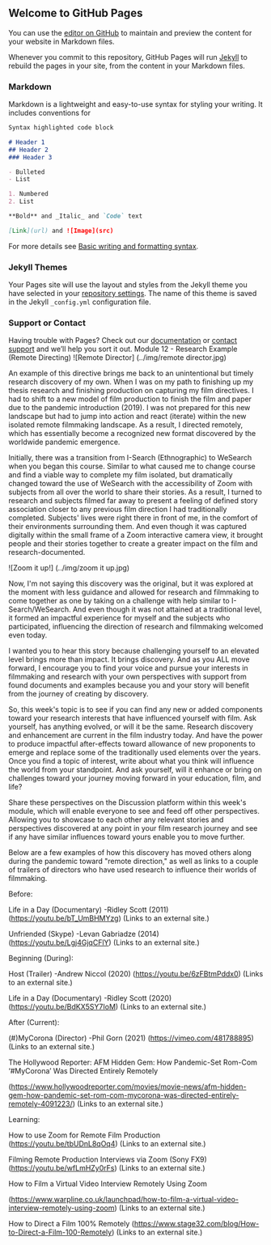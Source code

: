 ## Welcome to GitHub Pages

You can use the [editor on GitHub](https://github.com/dlb007/D-D-Projects/edit/gh-pages/index.md) to maintain and preview the content for your website in Markdown files.

Whenever you commit to this repository, GitHub Pages will run [Jekyll](https://jekyllrb.com/) to rebuild the pages in your site, from the content in your Markdown files.

### Markdown

Markdown is a lightweight and easy-to-use syntax for styling your writing. It includes conventions for

```markdown
Syntax highlighted code block

# Header 1
## Header 2
### Header 3

- Bulleted
- List

1. Numbered
2. List

**Bold** and _Italic_ and `Code` text

[Link](url) and ![Image](src)
```

For more details see [Basic writing and formatting syntax](https://docs.github.com/en/github/writing-on-github/getting-started-with-writing-and-formatting-on-github/basic-writing-and-formatting-syntax).

### Jekyll Themes

Your Pages site will use the layout and styles from the Jekyll theme you have selected in your [repository settings](https://github.com/dlb007/D-D-Projects/settings/pages). The name of this theme is saved in the Jekyll `_config.yml` configuration file.

### Support or Contact

Having trouble with Pages? Check out our [documentation](https://docs.github.com/categories/github-pages-basics/) or [contact support](https://support.github.com/contact) and we’ll help you sort it out.
Module 12 - Research Example (Remote Directing)
![Remote Director] (../img/remote director.jpg)

An example of this directive brings me back to an unintentional but timely research discovery of my own. When I was on my path to finishing up my thesis research and finishing production on capturing my film directives. I had to shift to a new model of film production to finish the film and paper due to the pandemic introduction (2019). I was not prepared for this new landscape but had to jump into action and react (iterate) within the new isolated remote filmmaking landscape. As a result, I directed remotely, which has essentially become a recognized new format discovered by the worldwide pandemic emergence.

Initially, there was a transition from I-Search (Ethnographic) to WeSearch when you began this course. Similar to what caused me to change course and find a viable way to complete my film isolated, but dramatically changed toward the use of WeSearch with the accessibility of Zoom with subjects from all over the world to share their stories. As a result, I turned to research and subjects filmed far away to present a feeling of defined story association closer to any previous film direction I had traditionally completed. Subjects' lives were right there in front of me, in the comfort of their environments surrounding them. And even though it was captured digitally within the small frame of a Zoom interactive camera view, it brought people and their stories together to create a greater impact on the film and research-documented.

![Zoom it up!] (../img/zoom it up.jpg)

Now, I'm not saying this discovery was the original, but it was explored at the moment with less guidance and allowed for research and filmmaking to come together as one by taking on a challenge with help similar to I-Search/WeSearch. And even though it was not attained at a traditional level, it formed an impactful experience for myself and the subjects who participated, influencing the direction of research and filmmaking welcomed even today.

I wanted you to hear this story because challenging yourself to an elevated level brings more than impact. It brings discovery. And as you ALL move forward, I encourage you to find your voice and pursue your interests in filmmaking and research with your own perspectives with support from found documents and examples because you and your story will benefit from the journey of creating by discovery.

So, this week's topic is to see if you can find any new or added components toward your research interests that have influenced yourself with film. Ask yourself, has anything evolved, or will it be the same. Research discovery and enhancement are current in the film industry today. And have the power to produce impactful after-effects toward allowance of new proponents to emerge and replace some of the traditionally used elements over the years. Once you find a topic of interest, write about what you think will influence the world from your standpoint. And ask yourself, will it enhance or bring on challenges toward your journey moving forward in your education, film, and life?

Share these perspectives on the Discussion platform within this week's module, which will enable everyone to see and feed off other perspectives. Allowing you to showcase to each other any relevant stories and perspectives discovered at any point in your film research journey and see if any have similar influences toward yours enable you to move further.

Below are a few examples of how this discovery has moved others along during the pandemic toward "remote direction," as well as links to a couple of trailers of directors who have used research to influence their worlds of filmmaking.

Before:

Life in a Day (Documentary) -Ridley Scott (2011) (https://youtu.be/bT_UmBHMYzg) (Links to an external site.)

Unfriended (Skype) -Levan Gabriadze (2014) (https://youtu.be/Lgj4GjqCFlY) (Links to an external site.)

Beginning (During):

Host (Trailer) -Andrew Niccol (2020) (https://youtu.be/6zFBtmPddx0) (Links to an external site.)

Life in a Day (Documentary) -Ridley Scott (2020) (https://youtu.be/BdKX5SY7IoM) (Links to an external site.)

After (Current):

(#)MyCorona (Director) -Phil Gorn (2021) (https://vimeo.com/481788895) (Links to an external site.)

The Hollywood Reporter: AFM Hidden Gem: How Pandemic-Set Rom-Com ‘#MyCorona’ Was Directed Entirely Remotely

(https://www.hollywoodreporter.com/movies/movie-news/afm-hidden-gem-how-pandemic-set-rom-com-mycorona-was-directed-entirely-remotely-4091223/) (Links to an external site.)

Learning:

How to use Zoom for Remote Film Production (https://youtu.be/tbUDnL8qOq4) (Links to an external site.)

Filming Remote Production Interviews via Zoom (Sony FX9) (https://youtu.be/wfLmHZy0rFs) (Links to an external site.)

How to Film a Virtual Video Interview Remotely Using Zoom

(https://www.warpline.co.uk/launchpad/how-to-film-a-virtual-video-interview-remotely-using-zoom) (Links to an external site.)

How to Direct a Film 100% Remotely (https://www.stage32.com/blog/How-to-Direct-a-Film-100-Remotely) (Links to an external site.)
